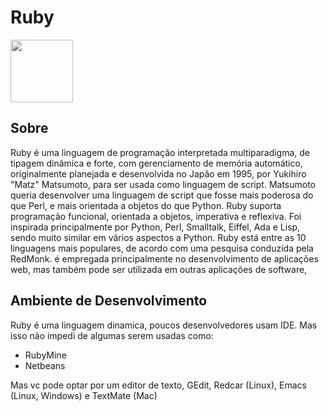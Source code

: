 <h1>Ruby</h1> 
<img width="100px" src="https://cdn.jsdelivr.net/gh/devicons/devicon/icons/ruby/ruby-plain.svg" />

<h2>Sobre</h2>
<p>Ruby é uma linguagem de programação interpretada multiparadigma, de tipagem dinâmica e forte, com gerenciamento de memória automático, originalmente planejada e desenvolvida no Japão em 1995, por Yukihiro "Matz" Matsumoto, para ser usada como linguagem de script. Matsumoto queria desenvolver uma linguagem de script que fosse mais poderosa do que Perl, e mais orientada a objetos do que Python. Ruby suporta programação funcional, orientada a objetos, imperativa e reflexiva. Foi inspirada principalmente por Python, Perl, Smalltalk, Eiffel, Ada e Lisp, sendo muito similar em vários aspectos a Python. Ruby está entre as 10 linguagens mais populares, de acordo com uma pesquisa conduzida  pela RedMonk. é empregada principalmente no desenvolvimento de aplicações web, mas também pode ser utilizada em outras aplicações de software,</p>

<h2>Ambiente de Desenvolvimento</h2>
<P>Ruby é uma linguagem dinamica, poucos desenvolvedores usam IDE. Mas isso não impedi de algumas serem usadas como:
  <ul>
    <li>RubyMine</li>
    <li>Netbeans</li>
  </ul>
Mas vc pode optar por um editor de texto, GEdit, Redcar (Linux), Emacs (Linux, Windows) e TextMate (Mac)</p>
